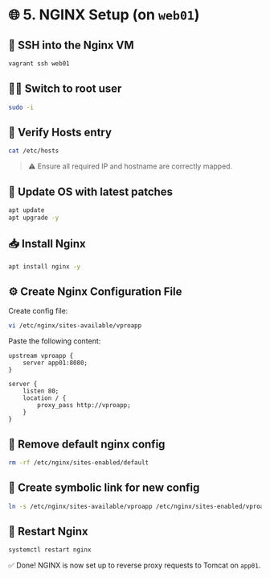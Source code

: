 # 🌐 5. NGINX Setup (on `web01`)

## 🔐 SSH into the Nginx VM

```bash
vagrant ssh web01
```

## 👨‍💻 Switch to root user

```bash
sudo -i
```

## 📁 Verify Hosts entry

```bash
cat /etc/hosts
```
> ⚠️ Ensure all required IP and hostname are correctly mapped.

## 🔄 Update OS with latest patches

```bash
apt update
apt upgrade -y
```

## 📥 Install Nginx

```bash
apt install nginx -y
```

## ⚙️ Create Nginx Configuration File

Create config file:

```bash
vi /etc/nginx/sites-available/vproapp
```

Paste the following content:

```nginx
upstream vproapp {
    server app01:8080;
}

server {
    listen 80;
    location / {
        proxy_pass http://vproapp;
    }
}
```

## 🧹 Remove default nginx config

```bash
rm -rf /etc/nginx/sites-enabled/default
```

## 🔗 Create symbolic link for new config

```bash
ln -s /etc/nginx/sites-available/vproapp /etc/nginx/sites-enabled/vproapp
```

## 🔄 Restart Nginx

```bash
systemctl restart nginx
```

✅ Done! NGINX is now set up to reverse proxy requests to Tomcat on `app01`.

